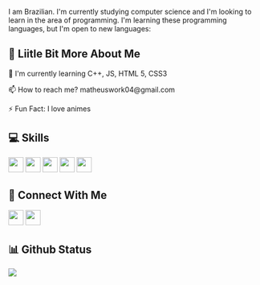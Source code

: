 

I am Brazilian.
I'm currently studying computer science and I'm looking to learn in the area of ​​programming.
I'm learning these programming languages, but I'm open to new languages:

## 💫 Liitle Bit More About Me
<p>🌱 I'm currently learning C++, JS, HTML 5, CSS3</p>
<p>📫 How to reach me? matheuswork04@gmail.com</p>
<p>⚡ Fun Fact: I love animes</p>

## 💻 Skills
<p>
<img src="https://img.shields.io/badge/c-%2300599C.svg?style=for-the-badge&logo=c&logoColor=white" style="margin-bottom: 4px;" height="30px">
<img src="https://img.shields.io/badge/c++-%2300599C.svg?style=for-the-badge&logo=c%2B%2B&logoColor=white" style="margin-bottom: 4px;" height="30px">
<img src="https://img.shields.io/badge/javascript-%23323330.svg?style=for-the-badge&logo=javascript&logoColor=%23F7DF1E" style="margin-bottom: 4px;" height="30px">
<img src="https://img.shields.io/badge/html5-%23E34F26.svg?style=for-the-badge&logo=html5&logoColor=white" style="margin-bottom: 4px;" height="30px">
<img src="https://img.shields.io/badge/css3-%231572B6.svg?style=for-the-badge&logo=css3&logoColor=white" style="margin-bottom: 4px;" height="30px">
</p>

## 👥 Connect With Me
<p>
<a href="https://linkedin.com/in/linkedin.com/in/matheus-morais-139035241"><img src="https://img.shields.io/badge/linkedin-%230077B5.svg?style=for-the-badge&logo=linkedin&logoColor=white" style="margin-bottom: 4px;" height="30px" target="_blank"></a>
<a href="https://twitter.com/%F0%9D%94%8F%F0%9D%94%B2%F0%9D%94%AA%F0%9D%94%A6%E2%9B%A7#9166"><img src="https://img.shields.io/badge/Discord-%237289DA.svg?style=for-the-badge&logo=discord&logoColor=white" style="margin-bottom: 4px;" height="30px" target="_blank"></a>
</p>

## 📊 Github Status

<p><img src="https://metrics.lecoq.io/SirIllumiGot"><p>

